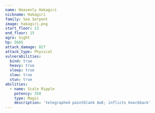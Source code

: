 ```yaml
---
name: Heavenly Hakagiri
nickname: Hakagiri
family: Sea Serpent
image: hakagiri.png
start_floor: 13
end_floor: 15
agro: Sight
hp: 5605
attack_damage: 827
attack_type: Physical
vulnerabilities:
  bind: true
  heavy: true
  sleep: true
  slow: true
  stun: true
abilities:
  - name: Scale Ripple
    potency: 350
    type: Magic
    description: 'telegraphed pointblank AoE; inflicts knockback'
---
```

